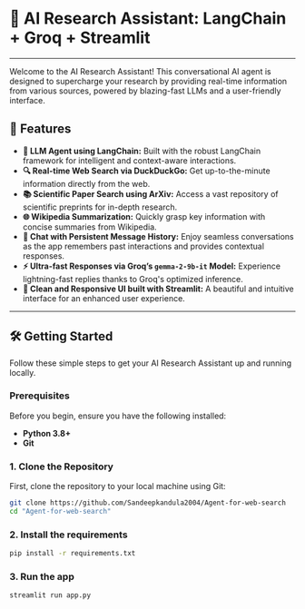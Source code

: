 # 🤖 AI Research Assistant: LangChain + Groq + Streamlit

---

Welcome to the AI Research Assistant! This conversational AI agent is designed to supercharge your research by providing real-time information from various sources, powered by blazing-fast LLMs and a user-friendly interface.

## 🚀 Features

* **🧠 LLM Agent using LangChain:** Built with the robust LangChain framework for intelligent and context-aware interactions.
* **🔍 Real-time Web Search via DuckDuckGo:** Get up-to-the-minute information directly from the web.
* **📚 Scientific Paper Search using ArXiv:** Access a vast repository of scientific preprints for in-depth research.
* **🌐 Wikipedia Summarization:** Quickly grasp key information with concise summaries from Wikipedia.
* **🧵 Chat with Persistent Message History:** Enjoy seamless conversations as the app remembers past interactions and provides contextual responses.
* **⚡ Ultra-fast Responses via Groq’s `gemma-2-9b-it` Model:** Experience lightning-fast replies thanks to Groq's optimized inference.
* **🎨 Clean and Responsive UI built with Streamlit:** A beautiful and intuitive interface for an enhanced user experience.

---

## 🛠️ Getting Started

Follow these simple steps to get your AI Research Assistant up and running locally.

### Prerequisites

Before you begin, ensure you have the following installed:

* **Python 3.8+**
* **Git**

### 1. Clone the Repository

First, clone the repository to your local machine using Git:

```bash
git clone https://github.com/Sandeepkandula2004/Agent-for-web-search
cd "Agent-for-web-search"
```

### 2. Install the requirements
```bash
pip install -r requirements.txt
```

### 3. Run the app
```bash
streamlit run app.py
```
